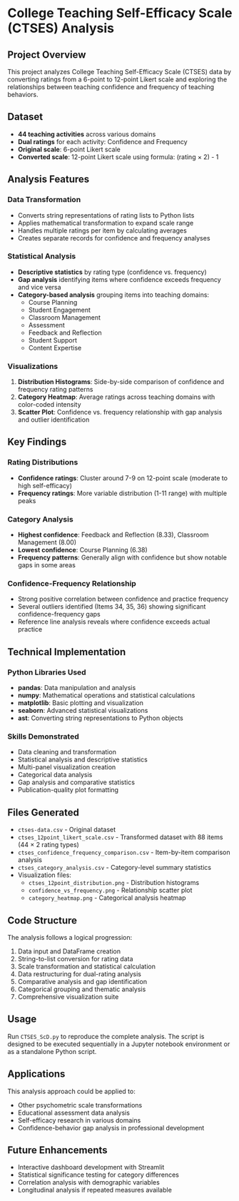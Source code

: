 # College Teaching Self-Efficacy Scale (CTSES) Analysis

## Project Overview
This project analyzes College Teaching Self-Efficacy Scale (CTSES) data by converting ratings from a 6-point to 12-point Likert scale and exploring the relationships between teaching confidence and frequency of teaching behaviors.

## Dataset
- **44 teaching activities** across various domains
- **Dual ratings** for each activity: Confidence and Frequency
- **Original scale**: 6-point Likert scale  
- **Converted scale**: 12-point Likert scale using formula: (rating × 2) - 1

## Analysis Features

### Data Transformation
- Converts string representations of rating lists to Python lists
- Applies mathematical transformation to expand scale range
- Handles multiple ratings per item by calculating averages
- Creates separate records for confidence and frequency analyses

### Statistical Analysis
- **Descriptive statistics** by rating type (confidence vs. frequency)
- **Gap analysis** identifying items where confidence exceeds frequency and vice versa
- **Category-based analysis** grouping items into teaching domains:
  - Course Planning
  - Student Engagement  
  - Classroom Management
  - Assessment
  - Feedback and Reflection
  - Student Support
  - Content Expertise

### Visualizations
1. **Distribution Histograms**: Side-by-side comparison of confidence and frequency rating patterns
2. **Category Heatmap**: Average ratings across teaching domains with color-coded intensity
3. **Scatter Plot**: Confidence vs. frequency relationship with gap analysis and outlier identification

## Key Findings

### Rating Distributions
- **Confidence ratings**: Cluster around 7-9 on 12-point scale (moderate to high self-efficacy)
- **Frequency ratings**: More variable distribution (1-11 range) with multiple peaks

### Category Analysis
- **Highest confidence**: Feedback and Reflection (8.33), Classroom Management (8.00)
- **Lowest confidence**: Course Planning (6.38)
- **Frequency patterns**: Generally align with confidence but show notable gaps in some areas

### Confidence-Frequency Relationship
- Strong positive correlation between confidence and practice frequency
- Several outliers identified (Items 34, 35, 36) showing significant confidence-frequency gaps
- Reference line analysis reveals where confidence exceeds actual practice

## Technical Implementation

### Python Libraries Used
- **pandas**: Data manipulation and analysis
- **numpy**: Mathematical operations and statistical calculations
- **matplotlib**: Basic plotting and visualization
- **seaborn**: Advanced statistical visualizations
- **ast**: Converting string representations to Python objects

### Skills Demonstrated
- Data cleaning and transformation
- Statistical analysis and descriptive statistics
- Multi-panel visualization creation
- Categorical data analysis
- Gap analysis and comparative statistics
- Publication-quality plot formatting

## Files Generated
- `ctses-data.csv` - Original dataset
- `ctses_12point_likert_scale.csv` - Transformed dataset with 88 items (44 × 2 rating types)
- `ctses_confidence_frequency_comparison.csv` - Item-by-item comparison analysis
- `ctses_category_analysis.csv` - Category-level summary statistics
- Visualization files:
  - `ctses_12point_distribution.png` - Distribution histograms
  - `confidence_vs_frequency.png` - Relationship scatter plot
  - `category_heatmap.png` - Categorical analysis heatmap

## Code Structure
The analysis follows a logical progression:
1. Data input and DataFrame creation
2. String-to-list conversion for rating data
3. Scale transformation and statistical calculation
4. Data restructuring for dual-rating analysis
5. Comparative analysis and gap identification
6. Categorical grouping and thematic analysis
7. Comprehensive visualization suite

## Usage
Run `CTSES_ScD.py` to reproduce the complete analysis. The script is designed to be executed sequentially in a Jupyter notebook environment or as a standalone Python script.

## Applications
This analysis approach could be applied to:
- Other psychometric scale transformations
- Educational assessment data analysis
- Self-efficacy research in various domains
- Confidence-behavior gap analysis in professional development

## Future Enhancements
- Interactive dashboard development with Streamlit
- Statistical significance testing for category differences
- Correlation analysis with demographic variables
- Longitudinal analysis if repeated measures available
